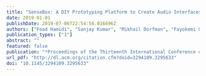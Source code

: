 ```yaml
---
title: "SenseBox: A DIY Prototyping Platform to Create Audio Interfaces for Therapy"
date: 2019-01-01
publishDate: 2019-07-06T22:54:56.016696Z
authors: ["Foad Hamidi", "Sanjay Kumar", "Mikhail Dorfman", "Fayokemi Ojo", "Megha Kottapalli", "Amy Hurst"]
publication_types: ["1"]
abstract: ""
featured: false
publication: "*Proceedings of the Thirteenth International Conference on Tangible, Embedded, and Embodied Interaction  - TEI '19*"
url_pdf: "http://dl.acm.org/citation.cfm?doid=3294109.3295633"
doi: "10.1145/3294109.3295633"
---
```

